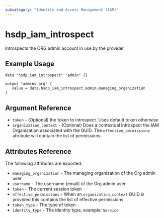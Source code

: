 ```yaml
---
subcategory: "Identity and Access Management (IAM)"
---
```


# hsdp_iam_introspect

Introspects the ORG admin account in use by the provider

## Example Usage

```hcl
data "hsdp_iam_introspect" "admin" {}
```

```hcl
output "admins_org" {
   value = data.hsdp_iam_introspect.admin.managing_organization
}
```

## Argument Reference

* `token` - (Optional) the token to introspect. Uses default token otherwise
* `organization_context` - (Optional) Does a contextual introspect the IAM Organization associated
   with the GUID. The `effective_permissions` attribute will contain the list of permissions.

## Attributes Reference

The following attributes are exported:

* `managing_organization` - The managing organization of the Org admin user
* `username` - The username (email) of the Org admin user
* `token` - The current session token
* `effective_permissions` - When an `organization_context` GUID is provided this
  contains the list of effective permissions
* `token_type` - The type of token
* `identity_type` - The identity type, example: `Service`
